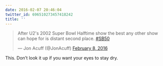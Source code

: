 ```yaml
---
date: 2016-02-07 20:46:04
twitter_id: 696510273457418242
title: ''
---
```


<blockquote class="twitter-tweet"><p lang="en" dir="ltr">After U2&#39;s 2002 Super Bowl Halftime show the best any other show can hope for is distant second place. <a href="https://twitter.com/hashtag/SB50?src=hash&amp;ref_src=twsrc%5Etfw">#SB50</a></p>&mdash; Jon Acuff (@JonAcuff) <a href="https://twitter.com/JonAcuff/status/696509936507949056?ref_src=twsrc%5Etfw">February 8, 2016</a></blockquote>
<script async src="https://platform.twitter.com/widgets.js" charset="utf-8"></script>

This. Don’t look it up if you want your eyes to stay dry. 
